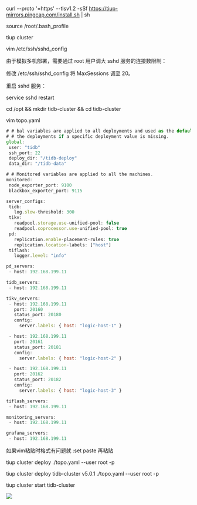 curl --proto '=https' --tlsv1.2 -sSf https://tiup-mirrors.pingcap.com/install.sh | sh



source /root/.bash_profile





tiup cluster



vim /etc/ssh/sshd_config



由于模拟多机部署，需要通过 root 用户调大 sshd 服务的连接数限制：

修改 /etc/ssh/sshd_config 将 MaxSessions 调至 20。

重启 sshd 服务：

service sshd restart





cd /opt && mkdir tidb-cluster && cd tidb-cluster





vim topo.yaml



```javascript
# # bal variables are applied to all deployments and used as the default value of
# # the deployments if a specific deployment value is missing.
global:
 user: "tidb"
 ssh_port: 22
 deploy_dir: "/tidb-deploy"
 data_dir: "/tidb-data"

# # Monitored variables are applied to all the machines.
monitored:
 node_exporter_port: 9100
 blackbox_exporter_port: 9115

server_configs:
 tidb:
   log.slow-threshold: 300
 tikv:
   readpool.storage.use-unified-pool: false
   readpool.coprocessor.use-unified-pool: true
 pd:
   replication.enable-placement-rules: true
   replication.location-labels: ["host"]
 tiflash:
   logger.level: "info"

pd_servers:
 - host: 192.168.199.11

tidb_servers:
 - host: 192.168.199.11

tikv_servers:
 - host: 192.168.199.11
   port: 20160
   status_port: 20180
   config:
     server.labels: { host: "logic-host-1" }

 - host: 192.168.199.11
   port: 20161
   status_port: 20181
   config:
     server.labels: { host: "logic-host-2" }

 - host: 192.168.199.11
   port: 20162
   status_port: 20182
   config:
     server.labels: { host: "logic-host-3" }

tiflash_servers:
 - host: 192.168.199.11

monitoring_servers:
 - host: 192.168.199.11

grafana_servers:
 - host: 192.168.199.11
```





如果vim粘贴时格式有问题就 :set paste 再粘贴





tiup cluster deploy <cluster-name> <tidb-version> ./topo.yaml --user root -p





tiup cluster deploy tidb-cluster v5.0.1 ./topo.yaml --user root -p





tiup cluster start tidb-cluster



![](https://gitee.com/hxc8/images7/raw/master/img/202407190809884.jpg)











